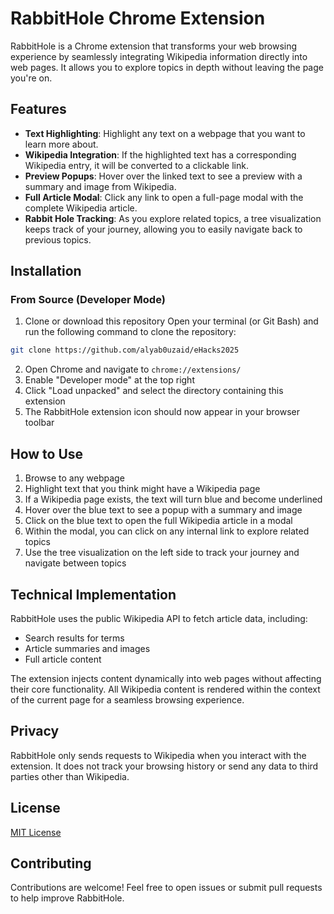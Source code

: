 # RabbitHole Chrome Extension

RabbitHole is a Chrome extension that transforms your web browsing experience by seamlessly integrating Wikipedia information directly into web pages. It allows you to explore topics in depth without leaving the page you're on.

## Features

- **Text Highlighting**: Highlight any text on a webpage that you want to learn more about.
- **Wikipedia Integration**: If the highlighted text has a corresponding Wikipedia entry, it will be converted to a clickable link.
- **Preview Popups**: Hover over the linked text to see a preview with a summary and image from Wikipedia.
- **Full Article Modal**: Click any link to open a full-page modal with the complete Wikipedia article.
- **Rabbit Hole Tracking**: As you explore related topics, a tree visualization keeps track of your journey, allowing you to easily navigate back to previous topics.

## Installation

### From Source (Developer Mode)

1. Clone or download this repository
   Open your terminal (or Git Bash) and run the following command to clone the repository:
  ```bash
  git clone https://github.com/alyab0uzaid/eHacks2025
  ```
2. Open Chrome and navigate to `chrome://extensions/`
3. Enable "Developer mode" at the top right
4. Click "Load unpacked" and select the directory containing this extension
5. The RabbitHole extension icon should now appear in your browser toolbar

## How to Use

1. Browse to any webpage
2. Highlight text that you think might have a Wikipedia page
3. If a Wikipedia page exists, the text will turn blue and become underlined
4. Hover over the blue text to see a popup with a summary and image
5. Click on the blue text to open the full Wikipedia article in a modal
6. Within the modal, you can click on any internal link to explore related topics
7. Use the tree visualization on the left side to track your journey and navigate between topics

## Technical Implementation

RabbitHole uses the public Wikipedia API to fetch article data, including:
- Search results for terms
- Article summaries and images
- Full article content

The extension injects content dynamically into web pages without affecting their core functionality. All Wikipedia content is rendered within the context of the current page for a seamless browsing experience.

## Privacy

RabbitHole only sends requests to Wikipedia when you interact with the extension. It does not track your browsing history or send any data to third parties other than Wikipedia.

## License

[MIT License](LICENSE)

## Contributing

Contributions are welcome! Feel free to open issues or submit pull requests to help improve RabbitHole.
